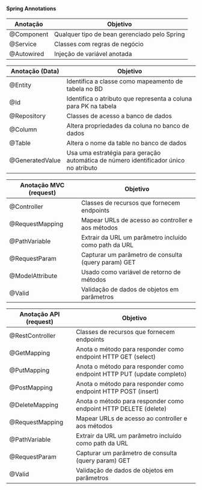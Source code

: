 #### Spring Annotations

| Anotação | Objetivo |
| ----- | ----- |
| @Component | Qualquer tipo de bean gerenciado pelo Spring | 
| @Service | Classes com regras de negócio | 
| @Autowired | Injeção de variável anotada | 

| Anotação (Data) | Objetivo |
| ----- | ----- |
| @Entity | Identifica a classe como mapeamento de tabela no BD | 
| @Id | Identifica o atributo que representa a coluna para PK na tabela | 
| @Repository | Classes de acesso a banco de dados | 
| @Column | Altera propriedades da coluna no banco de dados | 
| @Table | Altera o nome da table no banco de dados | 
| @GeneratedValue | Usa uma estratégia para geração automática de número identificador único no atributo | 


| Anotação MVC (request) | Objetivo |
| ----- | ----- |
| @Controller | Classes de recursos que fornecem endpoints | 
| @RequestMapping | Mapear URLs de acesso ao controller e aos métodos | 
| @PathVariable | Extrair da URL um parâmetro incluído como path da URL | 
| @RequestParam | Capturar um parâmetro de consulta (query param) GET | 
| @ModelAttribute | Usado como variável de retorno de métodos | 
| @Valid | Validação de dados de objetos em parâmetros | 


| Anotação API (request) | Objetivo |
| ----- | ----- |
| @RestController | Classes de recursos que fornecem endpoints | 
| @GetMapping | Anota o método para responder como endpoint HTTP GET (select) | 
| @PutMapping | Anota o método para responder como endpoint HTTP PUT (update completo) | 
| @PostMapping | Anota o método para responder como endpoint HTTP POST (insert) | 
| @DeleteMapping | Anota o método para responder como endpoint HTTP DELETE (delete) | 
| @RequestMapping | Mapear URLs de acesso ao controller e aos métodos | 
| @PathVariable | Extrair da URL um parâmetro incluído como path da URL | 
| @RequestParam | Capturar um parâmetro de consulta (query param) GET | 
| @Valid | Validação de dados de objetos em parâmetros | 
